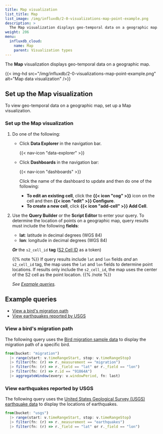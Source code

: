 ```yaml
---
title: Map visualization
list_title: Map
list_image: /img/influxdb/2-0-visualizations-map-point-example.png
description: >
  The Map visualization displays geo-temporal data on a geographic map.
weight: 206
menu:
  influxdb_cloud:
    name: Map
    parent: Visualization types
---
```


The **Map** visualization displays geo-temporal data on a geographic map.

{{< img-hd src="/img/influxdb/2-0-visualizations-map-point-example.png" alt="Map data visualization" />}}

## Set up the Map visualization

To view geo-temporal data on a geographic map, set up a Map visualization.

### Set up the Map visualization

1.  Do one of the following:

    - Click  **Data Explorer** in the navigation bar.

        {{< nav-icon "data-explorer" >}}

    - Click **Dashboards** in the navigation bar:

        {{< nav-icon "dashboards" >}}

        Click the name of the dashboard to update and then do one of the following:

        - **To edit an existing cell**, click the **{{< icon "cog" >}}** icon on
          the cell and then **{{< icon "edit" >}} Configure**.
        - **To create a new cell**, click **{{< icon "add-cell" >}} Add Cell**.

2.  Use the **Query Builder** or the **Script Editor** to enter your query.
    To determine the location of points on a geographic map, query results must
    include the following **fields**:

    - **lat**: latitude in decimal degrees (WGS 84)
    - **lon**: longitude in decimal degrees (WGS 84)

    _**Or**_ the  `s2_cell_id` **tag**  ([S2 Cell ID](https://s2geometry.io/devguide/s2cell_hierarchy.html#s2cellid-numbering) as a token)

    {{% note %}}
If query results include `lat` and `lon` fields _and_ an `s2_cell_id` tag,
the map uses the `lat` and `lon` fields to determine point locations.
If results only include the `s2_cell_id`, the map uses the center of the S2 cell
as the point location.
    {{% /note %}}

    _See [Example queries](#example-queries)._

<!-- 3.  Select the **Map** option from the visualization drop-down list in the upper left,
    and then select one of the following:

    - **Point**: Display each geo-temporal point on the map using a map pin icon
        {{< img-hd src="/img/influxdb/2-0-visualizations-map-point-example.png" alt="Map data visualization" />}}
    - **Circle**: Display each geo-temporal point on the map using a circle icon.
        {{< img-hd src="/img/influxdb/2-0-visualizations-map-circle-example.png" alt="Map data visualization" />}}
    - **Heat**: Display the density of geo-temporal points on the map. More points near a location will appear brighter on the map.
        {{< img-hd src="/img/influxdb/2-0-visualizations-map-heat-example.png" alt="Map data visualization" />}}

4.  Set the following custom options for the map:

    - **Allow Pan and Zoom**: Select this check box to enable panning and zooming on the map.
    - **Latitude**: Slide to set the default latitude to center the map on.
    - **Longitude**: Slide to set the default longitude to center the map on.
    - **Zoom**: Slide to set the default zoom level on the map.
    - **Radius**: _(Heat map only)_ Slide to adjust the bloom radius for geo-temporal points on the map. -->

## Example queries

- [View a bird's migration path](#view-a-birds-migration-path)
- [View earthquakes reported by USGS](#view-earthquakes-reported-by-usgs)

### View a bird's migration path
The following query uses the [Bird migration sample data](/influxdb/cloud/reference/sample-data/#bird-migration-sample-data)
to display the migration path of a specific bird.

```js
from(bucket: "migration")
  |> range(start: v.timeRangeStart, stop: v.timeRangeStop)
  |> filter(fn: (r) => r._measurement == "migration")
  |> filter(fn: (r) => r._field == "lat" or r._field == "lon")
  |> filter(fn: (r) => r.id == "91864A")  
  |> aggregateWindow(every: v.windowPeriod, fn: last)
```

### View earthquakes reported by USGS
The following query uses the [United States Geological Survey (USGS) earthquake data](/influxdb/cloud/reference/sample-data/#usgs-earthquake-data) to display the locations of earthquakes.

```js
from(bucket: "usgs")
  |> range(start: v.timeRangeStart, stop: v.timeRangeStop)
  |> filter(fn: (r) => r._measurement == "earthquakes")
  |> filter(fn: (r) => r._field == "lat" or r._field == "lon")
```

